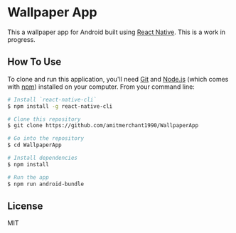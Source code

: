 Wallpaper App
===

This a wallpaper app for Android built using [React Native](https://facebook.github.io/react-native). This is a work in progress. 

## How To Use

To clone and run this application, you'll need [Git](https://git-scm.com) and [Node.js](https://nodejs.org/en/download/) (which comes with [npm](http://npmjs.com)) installed on your computer. From your command line:

```bash
# Install `react-native-cli`
$ npm install -g react-native-cli

# Clone this repository
$ git clone https://github.com/amitmerchant1990/WallpaperApp

# Go into the repository
$ cd WallpaperApp

# Install dependencies
$ npm install

# Run the app
$ npm run android-bundle
```

## License

MIT
